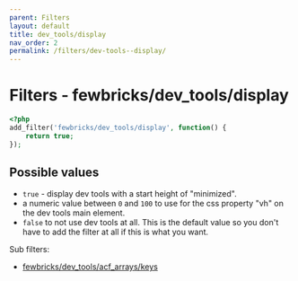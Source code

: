 ```yaml
---
parent: Filters
layout: default
title: dev_tools/display
nav_order: 2
permalink: /filters/dev-tools--display/
---
```


# Filters - fewbricks/dev_tools/display

```php
<?php
add_filter('fewbricks/dev_tools/display', function() {
    return true;
});
```

## Possible values

- `true` - display dev tools with a start height of "minimized".
- a numeric value between `0` and `100` to use for the css property "vh" on the dev tools main element.
- `false` to not use dev tools at all. This is the default value so you don't have to add the filter at all if this 
is what you want.

Sub filters:

- [fewbricks/dev_tools/acf_arrays/keys](dev-tools--acf-arrays--keys.md)
